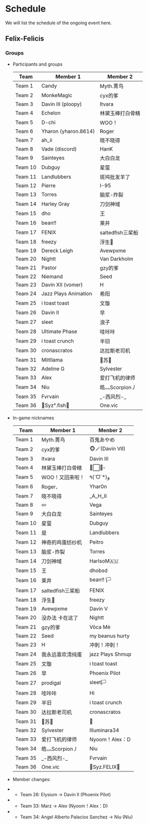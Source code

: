 # Schedule

We will list the schedule of the ongoing event here.

## Felix-Felicis

### Groups

- Participants and groups

    | Team     | Member 1                        | Member 2         |
    | -------- | ------------------------------- | ---------------- |
    | Team 1   | Candy                           | Myth.菁鸟        |
    | Team  2  | MonkeMagic                      | cyx的爹          |
    | Team  3  | Davin III  (ploopy)             | Itvara           |
    | Team  4  | Echelon                         | 林黛玉棒打白骨精 |
    | Team  5  | D-chi                           | WOO！            |
    | Team  6  | Yharon  (yharon.8614)           | Roger            |
    | Team  7  | ah_ii                           | 晓不晓得         |
    | Team  8  | Vade  (discord)                 | HanK             |
    | Team  9  | Sainteyes                       | 大白白龙         |
    | Team  10 | Dubguy                          | 星萤             |
    | Team  11 | Landlubbers                     | 斑鸠批发羊了     |
    | Team  12 | Pierre                          | I-95             |
    | Team  13 | Torres                          | 脑浆-炸裂        |
    | Team  14 | Harley  Gray                    | 刀剑神域         |
    | Team  15 | dho                             | 王               |
    | Team  16 | bean!!                          | 莱井             |
    | Team  17 | FENIX                           | saltedfish三桨船 |
    | Team  18 | freezy                          | 浮生🦉            |
    | Team  19 | Dereck  Leigh                   | Avewpxme         |
    | Team  20 | Nightt                          | Van  Darkholm    |
    | Team  21 | Pastor                          | gzy的爹          |
    | Team  22 | Niemand                         | Seed             |
    | Team  23 | Davin XII  (vomer)              | H                |
    | Team  24 | Jazz Plays  Animation           | 希阳             |
    | Team  25 | i toast  toast                  | 文璇             |
    | Team  26 | Davin II                        | 早               |
    | Team  27 | sleet                           | 浪子             |
    | Team  28 | Ultimate  Phase                 | 哇咔咔           |
    | Team  29 | i toast  crunch                 | 半旧             |
    | Team  30 | cronascratos                    | 达拉斯老司机     |
    | Team  31 | Miltllama                       | 🐬苏🐬          |
    | Team  32 | Adeline G                       | Sylvester        |
    | Team  33 | Alex                            | 爱打飞机的律师   |
    | Team  34 | Niu                             | 皓灬Scorpion丿   |
    | Team  35 | Fvrvain                         | \_-西风烈-\_     |
    | Team  36 | 🐋Syz°.fish🐬                  | One.vic          |

- In-game nicknames

    | Team     | Member 1         | Menber 2          |
    | -------- | ---------------- | ----------------- |
    | Team 1   | Myth.菁鸟        | 百鬼あやめ        |
    | Team  2  | cyx的爹          | 🐵🪄(Davin  VII)  |
    | Team  3  | Itvara           | Davin III         |
    | Team  4  | 林黛玉棒打白骨精 | 🔸⬜🔶▫️           |
    | Team  5  | WOO！又回来啦！  | ٩(ˊᗜˋ\*)و          |
    | Team  6  | Roger、          | Yhar0n            |
    | Team  7  | 晓不晓得         | _A_H_II           |
    | Team  8  | 💤                | Vega              |
    | Team  9  | 大白白龙         | Sainteyes         |
    | Team  10 | 星萤             | Dubguy            |
    | Team  11 | 是               | Landlubbers       |
    | Team  12 | 神奇的鸡蛋纺纱机 | Peitro            |
    | Team  13 | 脑浆-炸裂        | Torres            |
    | Team  14 | 刀剑神域         | HarlsoM🇦🇺         |
    | Team  15 | 王               | dhobsd            |
    | Team  16 | 莱井             | bean!!  🏳️         |
    | Team  17 | saltedfish三桨船 | FENIX             |
    | Team  18 | 浮生🦉            | freezy            |
    | Team  19 | Avewpxme         | Davin V           |
    | Team  20 | 没办法 卡在这了  | Nightt            |
    | Team  21 | gzy的爹          | Vōca Mè           |
    | Team  22 | Seed             | my beanus  hurty  |
    | Team  23 | H                | 冲刺！冲刺！      |
    | Team  24 | 我永远喜欢清纯蛋 | jazz Plays  Shmup |
    | Team  25 | 文璇             | i toast  toast    |
    | Team  26 | 早               | Phoenix Pilot     |
    | Team  27 | prodigal         | sleet🏳️            |
    | Team  28 | 哇咔咔           | Hi                |
    | Team  29 | 半旧             | i toast  crunch   |
    | Team  30 | 达拉斯老司机     | cronascratos      |
    | Team  31 | 🐬苏🐬          | 🦙                |
    | Team  32 | Sylvester        | Illuminara34      |
    | Team  33 | 爱打飞机的律师   | Nyoom！Alex：D     |
    | Team  34 | 皓灬Scorpion丿   | Niu               |
    | Team 35  | \_-西风烈-\_       | Fvrvain           |
    | Team 36  | One.vic          | 🐋Syz.FELIX🐬     |

- Member changes:

- - Team 26: Elysium → Davin II (Phoenix Pilot)
- - Team 33: Marz → Alex (Nyoom！Alex：D)
- - Team 34: Angel  Alberto Palacios Sanchez → Niu (Niu)